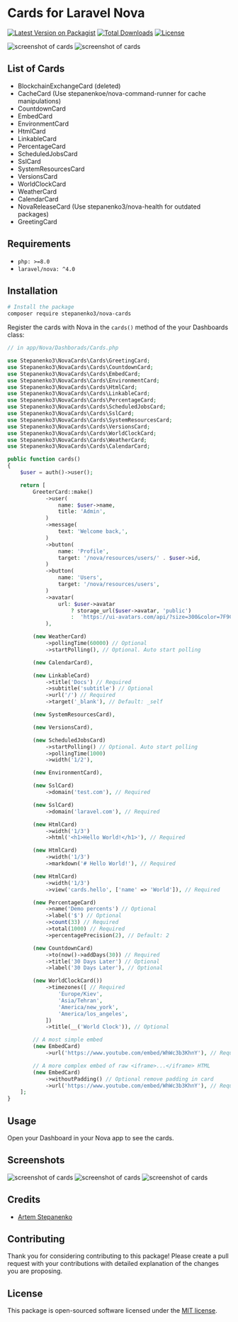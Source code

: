 
# Cards for Laravel Nova

[![Latest Version on Packagist](https://img.shields.io/packagist/v/stepanenko3/nova-cards.svg?style=flat-square)](https://packagist.org/packages/stepanenko3/nova-cards)
[![Total Downloads](https://img.shields.io/packagist/dt/stepanenko3/nova-cards.svg?style=flat-square)](https://packagist.org/packages/stepanenko3/nova-cards)
[![License](https://poser.pugx.org/stepanenko3/nova-cards/license)](https://packagist.org/packages/stepanenko3/nova-cards)

![screenshot of cards](screenshots/cards.png)
![screenshot of cards](screenshots/cards-2.png)

## List of Cards

- BlockchainExchangeCard (deleted)
- CacheCard (Use stepanenkoe/nova-command-runner for cache manipulations)
- CountdownCard
- EmbedCard
- EnvironmentCard
- HtmlCard
- LinkableCard
- PercentageCard
- ScheduledJobsCard
- SslCard
- SystemResourcesCard
- VersionsCard
- WorldClockCard
- WeatherCard
- CalendarCard
- NovaReleaseCard (Use stepanenko3/nova-health for outdated packages)
- GreetingCard

## Requirements

- `php: >=8.0`
- `laravel/nova: ^4.0`

## Installation

```bash
# Install the package
composer require stepanenko3/nova-cards
```

Register the cards with Nova in the `cards()` method of the your Dashboards class:

```php
// in app/Nova/Dashborads/Cards.php

use Stepanenko3\NovaCards\Cards\GreetingCard;
use Stepanenko3\NovaCards\Cards\CountdownCard;
use Stepanenko3\NovaCards\Cards\EmbedCard;
use Stepanenko3\NovaCards\Cards\EnvironmentCard;
use Stepanenko3\NovaCards\Cards\HtmlCard;
use Stepanenko3\NovaCards\Cards\LinkableCard;
use Stepanenko3\NovaCards\Cards\PercentageCard;
use Stepanenko3\NovaCards\Cards\ScheduledJobsCard;
use Stepanenko3\NovaCards\Cards\SslCard;
use Stepanenko3\NovaCards\Cards\SystemResourcesCard;
use Stepanenko3\NovaCards\Cards\VersionsCard;
use Stepanenko3\NovaCards\Cards\WorldClockCard;
use Stepanenko3\NovaCards\Cards\WeatherCard;
use Stepanenko3\NovaCards\Cards\CalendarCard;

public function cards()
{
    $user = auth()->user();

    return [
        GreeterCard::make()
            ->user(
                name: $user->name,
                title: 'Admin',
            )
            ->message(
                text: 'Welcome back,',
            )
            ->button(
                name: 'Profile',
                target: '/nova/resources/users/' . $user->id,
            )
            ->button(
                name: 'Users',
                target: '/nova/resources/users',
            )
            ->avatar(
                url: $user->avatar
                    ? storage_url($user->avatar, 'public')
                    :  'https://ui-avatars.com/api/?size=300&color=7F9CF5&background=EBF4FF&name=' . $user->name
            ),

        (new WeatherCard)
            ->pollingTime(60000) // Optional
            ->startPolling(), // Optional. Auto start polling

        (new CalendarCard),

        (new LinkableCard)
            ->title('Docs') // Required
            ->subtitle('subtitle') // Optional
            ->url('/') // Required
            ->target('_blank'), // Default: _self

        (new SystemResourcesCard),

        (new VersionsCard),

        (new ScheduledJobsCard)
            ->startPolling() // Optional. Auto start polling
            ->pollingTime(1000)
            ->width('1/2'),

        (new EnvironmentCard),

        (new SslCard)
            ->domain('test.com'), // Required

        (new SslCard)
            ->domain('laravel.com'), // Required

        (new HtmlCard)
            ->width('1/3')
            ->html('<h1>Hello World!</h1>'), // Required

        (new HtmlCard)
            ->width('1/3')
            ->markdown('# Hello World!'), // Required

        (new HtmlCard)
            ->width('1/3')
            ->view('cards.hello', ['name' => 'World']), // Required

        (new PercentageCard)
            ->name('Demo percents') // Optional
            ->label('$') // Optional
            ->count(33) // Required
            ->total(1000) // Required
            ->percentagePrecision(2), // Default: 2

        (new CountdownCard)
            ->to(now()->addDays(30)) // Required
            ->title('30 Days Later') // Optional
            ->label('30 Days Later'), // Optional

        (new WorldClockCard())
            ->timezones([ // Required
                'Europe/Kiev',
                'Asia/Tehran',
                'America/new_york',
                'America/los_angeles',
            ])
            ->title(__('World Clock')), // Optional

        // A most simple embed
        (new EmbedCard)
            ->url('https://www.youtube.com/embed/WhWc3b3KhnY'), // Required

        // A more complex embed of raw <iframe>...</iframe> HTML
        (new EmbedCard)
            ->withoutPadding() // Optional remove padding in card
            ->url('https://www.youtube.com/embed/WhWc3b3KhnY'), // Required
    ];
}
```

## Usage

Open your Dashboard in your Nova app to see the cards.

## Screenshots

![screenshot of cards](screenshots/cards-dark.png)
![screenshot of cards](screenshots/cards-2-dark.png)
![screenshot of cards](screenshots/cards-mobile.png)

## Credits

- [Artem Stepanenko](https://github.com/stepanenko3)

## Contributing

Thank you for considering contributing to this package! Please create a pull request with your contributions with detailed explanation of the changes you are proposing.

## License

This package is open-sourced software licensed under the [MIT license](LICENSE.md).
